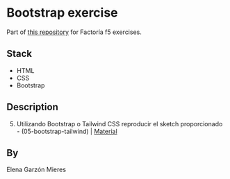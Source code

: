 # Bootstrap exercise
Part of [this repository](https://github.com/elegarmi/exercises-f5) for Factoría f5 exercises.

## Stack
- HTML
- CSS
- Bootstrap

## Description

5. Utilizando Bootstrap o Tailwind CSS reproducir el sketch proporcionado - (05-bootstrap-tailwind) | [Material](https://www.figma.com/file/omX2O0qCLb3tL9Owf41qH4/Cities-in-the-world)

## By
Elena Garzón Mieres